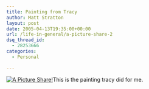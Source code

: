 ```yaml
---
title: Painting from Tracy
author: Matt Stratton
layout: post
date: 2005-04-13T19:35:00+00:00
url: /life-in-general/a-picture-share-2
dsq_thread_id:
  - 28253666
categories:
  - Personal

---
```

<div class="flickrEmailPost">
  <a title="A Picture Share!" href="http://www.flickr.com/photos/mugsy/9351640/"><img class="flickrEmailImage" src="http://photos6.flickr.com/9351640_1b1dff8d29_m.jpg" alt="A Picture Share!" /></a>This is the painting tracy did for me.
</div>